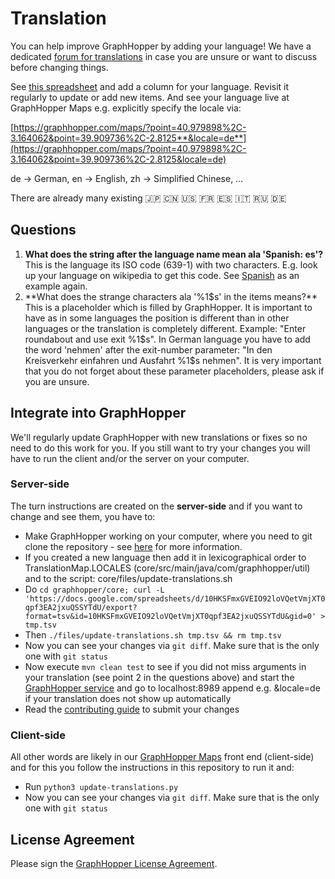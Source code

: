 # Translation

You can help improve GraphHopper by adding your language! We have a dedicated [forum for translations](https://discuss.graphhopper.com/c/developers/translations) in case you are unsure or want to discuss before changing things.

See [this spreadsheet](https://docs.google.com/spreadsheets/d/10HKSFmxGVEIO92loVQetVmjXT0qpf3EA2jxuQSSYTdU/edit?pli=1#gid=0)
and add a column for your language. Revisit it regularly to update or add new items. And see your language live at GraphHopper Maps e.g. explicitly specify the locale via:

[https://graphhopper.com/maps/?point=40.979898%2C-3.164062&point=39.909736%2C-2.8125**&locale=de**](https://graphhopper.com/maps/?point=40.979898%2C-3.164062&point=39.909736%2C-2.8125&locale=de) 

de → German, en → English, zh → Simplified Chinese, …

There are already many existing :jp: :cn: :us: :fr: :es: :it: :ru: :de:

## Questions

 1. **What does the string after the language name mean ala 'Spanish: es'?**
    This is the language its ISO code (639-1) with two characters. E.g. look up your language on wikipedia to get this code. 
    See [Spanish](http://en.wikipedia.org/wiki/Spanish_language) as an example again.
 2. **What does the strange characters ala '%1$s' in the items means?**
    This is a placeholder which is filled by GraphHopper. It is important to have as in some languages the position
    is different than in other languages or the translation is completely different. 
    Example: "Enter roundabout and use exit %1$s". In German language you have to add the word 'nehmen' after the
    exit-number parameter: "In den Kreisverkehr einfahren und Ausfahrt %1$s nehmen". 
    It is very important that you do not forget about these parameter placeholders, please ask if you are unsure.

## Integrate into GraphHopper

We'll regularly update GraphHopper with new translations or fixes so no need to do this work for you. If you still
want to try your changes you will have to run the client and/or the server on your computer.

### Server-side

The turn instructions are created on the **server-side** and if you want to change and see them, you have to:

 * Make GraphHopper working on your computer, where you need to git clone the repository - see [here](./quickstart-from-source.md) for more information.
 * If you created a new language then add it in lexicographical order to TranslationMap.LOCALES (core/src/main/java/com/graphhopper/util) and to the script: core/files/update-translations.sh
 * Do `cd graphhopper/core; curl -L 'https://docs.google.com/spreadsheets/d/10HKSFmxGVEIO92loVQetVmjXT0qpf3EA2jxuQSSYTdU/export?format=tsv&id=10HKSFmxGVEIO92loVQetVmjXT0qpf3EA2jxuQSSYTdU&gid=0' > tmp.tsv`
 * Then `./files/update-translations.sh tmp.tsv && rm tmp.tsv`
 * Now you can see your changes via `git diff`. Make sure that is the only one with `git status`
 * Now execute `mvn clean test` to see if you did not miss arguments in your translation (see point 2 in the questions above) and start
 the [GraphHopper service](./quickstart-from-source.md) and go to localhost:8989 append e.g. &locale=de if your translation does not show up automatically
 * Read the [contributing guide](../../CONTRIBUTING.md) to submit your changes

### Client-side

All other words are likely in our [GraphHopper Maps](https://github.com/graphhopper/graphhopper-maps) front end (client-side) and for this you follow the instructions in this repository to run it and:
 * Run `python3 update-translations.py`
 * Now you can see your changes via `git diff`. Make sure that is the only one with `git status`

## License Agreement

Please sign the [GraphHopper License Agreement](../../CONTRIBUTING.md).
